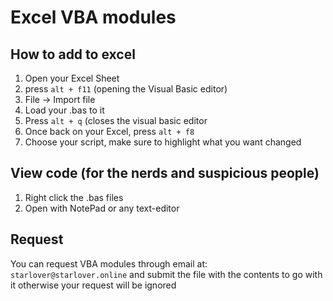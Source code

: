# Excel VBA modules

## How to add to excel
1. Open your Excel Sheet
2. press ``alt + f11`` (opening the Visual Basic editor)
3. File -> Import file
4. Load your .bas to it
5. Press ``alt + q`` (closes the visual basic editor
6. Once back on your Excel, press ``alt + f8``
7. Choose your script, make sure to highlight what you want changed

## View code (for the nerds and suspicious people)
1. Right click the .bas files
2. Open with NotePad or any text-editor

## Request
You can request VBA modules through email at: ``starlover@starlover.online`` and submit the file with the contents to go with it otherwise your request will be ignored
